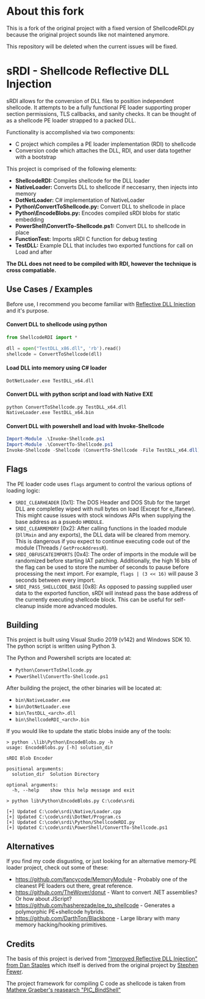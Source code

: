 # About this fork

This is a fork of the original project with a fixed version of ShellcodeRDI.py because the original project sounds like not maintened anymore.

This repository will be deleted when the current issues will be fixed.

# sRDI - Shellcode Reflective DLL Injection
sRDI allows for the conversion of DLL files to position independent shellcode. It attempts to be a fully functional PE loader supporting proper section permissions, TLS callbacks, and sanity checks. It can be thought of as a shellcode PE loader strapped to a packed DLL.

Functionality is accomplished via two components:
- C project which compiles a PE loader implementation (RDI) to shellcode
- Conversion code which attaches the DLL, RDI, and user data together with a bootstrap

This project is comprised of the following elements:
- **ShellcodeRDI:** Compiles shellcode for the DLL loader
- **NativeLoader:** Converts DLL to shellcode if neccesarry, then injects into memory
- **DotNetLoader:** C# implementation of NativeLoader
- **Python\ConvertToShellcode.py:** Convert DLL to shellcode in place
- **Python\EncodeBlobs.py:** Encodes compiled sRDI blobs for static embedding
- **PowerShell\ConvertTo-Shellcode.ps1:** Convert DLL to shellcode in place
- **FunctionTest:** Imports sRDI C function for debug testing
- **TestDLL:** Example DLL that includes two exported functions for call on Load and after

**The DLL does not need to be compiled with RDI, however the technique  is cross compatiable.**

## Use Cases / Examples
Before use, I recommend you become familiar with [Reflective DLL Injection](https://disman.tl/2015/01/30/an-improved-reflective-dll-injection-technique.html) and it's purpose. 

#### Convert DLL to shellcode using python
```python
from ShellcodeRDI import *

dll = open("TestDLL_x86.dll", 'rb').read()
shellcode = ConvertToShellcode(dll)
```

#### Load DLL into memory using C# loader
```
DotNetLoader.exe TestDLL_x64.dll
```

#### Convert DLL with python script and load with Native EXE
```
python ConvertToShellcode.py TestDLL_x64.dll
NativeLoader.exe TestDLL_x64.bin
```

#### Convert DLL with powershell and load with Invoke-Shellcode
```powershell
Import-Module .\Invoke-Shellcode.ps1
Import-Module .\ConvertTo-Shellcode.ps1
Invoke-Shellcode -Shellcode (ConvertTo-Shellcode -File TestDLL_x64.dll)
```

## Flags
The PE loader code uses `flags` argument to control the various options of loading logic:

- `SRDI_CLEARHEADER` [0x1]: The DOS Header and DOS Stub for the target DLL are completley wiped with null bytes on load (Except for e_lfanew). This might cause issues with stock windows APIs when supplying the base address as a psuedo `HMODULE`.
- `SRDI_CLEARMEMORY` [0x2]: After calling functions in the loaded module (`DllMain` and any exports), the DLL data will be cleared from memory. This is dangerous if you expect to continue executing code out of the module (Threads / `GetProcAddressR`).
- `SRDI_OBFUSCATEIMPORTS` [0x4]: The order of imports in the module will be randomized before starting IAT patching. Additionally, the high 16 bits of the flag can be used to store the number of seconds to pause before processing the next import. For example, `flags | (3 << 16)` will pause 3 seconds between every import.
- `SRDI_PASS_SHELLCODE_BASE` [0x8]: As opposed to passing supplied user data to the exported function, sRDI will instead pass the base address of the currently executing shellcode block. This can be useful for self-cleanup inside more advanced modules.

## Building
This project is built using Visual Studio 2019 (v142) and Windows SDK 10. The python script is written using Python 3.

The Python and Powershell scripts are located at:
- `Python\ConvertToShellcode.py`
- `PowerShell\ConvertTo-Shellcode.ps1`

After building the project, the other binaries will be located at:
- `bin\NativeLoader.exe`
- `bin\DotNetLoader.exe`
- `bin\TestDLL_<arch>.dll`
- `bin\ShellcodeRDI_<arch>.bin`

If you would like to update the static blobs inside any of the tools:
```
> python .\lib\Python\EncodeBlobs.py -h
usage: EncodeBlobs.py [-h] solution_dir

sRDI Blob Encoder

positional arguments:
  solution_dir  Solution Directory

optional arguments:
  -h, --help    show this help message and exit

> python lib\Python\EncodeBlobs.py C:\code\srdi

[+] Updated C:\code\srdi\Native/Loader.cpp
[+] Updated C:\code\srdi\DotNet/Program.cs
[+] Updated C:\code\srdi\Python/ShellcodeRDI.py
[+] Updated C:\code\srdi\PowerShell/ConvertTo-Shellcode.ps1

```

## Alternatives
If you find my code disgusting, or just looking for an alternative memory-PE loader project, check out some of these:

- https://github.com/fancycode/MemoryModule - Probably one of the cleanest PE loaders out there, great reference.
- https://github.com/TheWover/donut - Want to convert .NET assemblies? Or how about JScript?
- https://github.com/hasherezade/pe_to_shellcode - Generates a polymorphic PE+shellcode hybrids.
- https://github.com/DarthTon/Blackbone - Large library with many memory hacking/hooking primitives.

## Credits
The basis of this project is derived from ["Improved Reflective DLL Injection" from Dan Staples](https://disman.tl/2015/01/30/an-improved-reflective-dll-injection-technique.html) which itself is derived from the original project by [Stephen Fewer](https://github.com/stephenfewer/ReflectiveDLLInjection). 

The project framework for compiling C code as shellcode is taken from [Mathew Graeber's reasearch "PIC_BindShell"](http://www.exploit-monday.com/2013/08/writing-optimized-windows-shellcode-in-c.html)
